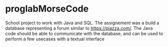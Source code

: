 # proglabMorseCode

School project to work with Java and SQL. The assignement was a build a database representing a forum similar to https://piazza.com/.
The Java code should be able to communicate with the database, and can be used to perform a few usecases with a textual interface
